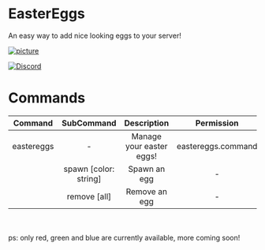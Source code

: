 # EasterEggs
An easy way to add nice looking eggs to your server!

[![picture](https://github.com/DerDevHD/EasterEggs/blob/master/img/ingame.png)](https://github.com/DerDevHD/EasterEggs)

[![Discord](https://img.shields.io/discord/692324167281934386?color=informational&label=discord)](https://discord.gg/2pADFQW)

# Commands
|Command|SubCommand|Description|Permission|Alias|
|:---:|:---:|:---:|:---:|:---:|
|eastereggs|-|Manage your easter eggs!|eastereggs.command|egg|
| |spawn [color: string]|Spawn an egg|-|add|
| |remove [all]|Remove an egg|-|delete|

<br><br>
ps: only red, green and blue are currently available, more coming soon!